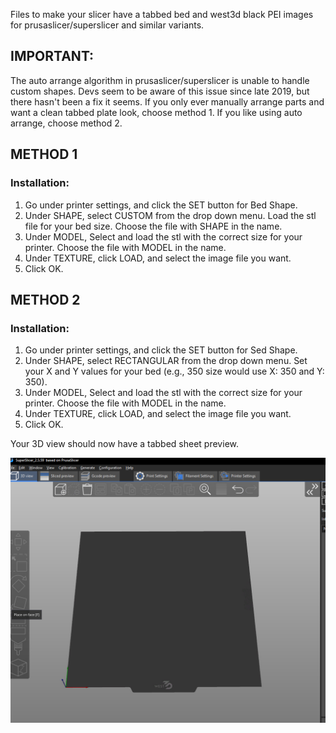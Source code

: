 Files to make your slicer have a tabbed bed and west3d black PEI images for prusaslicer/superslicer and similar variants.

## IMPORTANT: 
The auto arrange algorithm in prusaslicer/superslicer is unable to handle custom shapes.  Devs seem to be aware of this issue since late 2019, but there hasn't been a fix it seems.  If you only ever manually arrange parts and want a clean tabbed plate look, choose method 1.  If you like using auto arrange, choose method 2.

## METHOD 1
### Installation:
1) Go under printer settings, and click the SET button for Bed Shape.
2) Under SHAPE, select CUSTOM from the drop down menu.  Load the stl file for your bed size.  Choose the file with SHAPE in the name.
3) Under MODEL, Select and load the stl with the correct size for your printer.  Choose the file with MODEL in the name.
4) Under TEXTURE, click LOAD, and select the image file you want.
5) Click OK.

## METHOD 2
### Installation:
1) Go under printer settings, and click the SET button for Sed Shape.
2) Under SHAPE, select RECTANGULAR from the drop down menu.  Set your X and Y values for your bed (e.g., 350 size would use X: 350 and Y: 350).
3) Under MODEL, Select and load the stl with the correct size for your printer.  Choose the file with MODEL in the name.
4) Under TEXTURE, click LOAD, and select the image file you want.
5) Click OK.


Your 3D view should now have a tabbed sheet preview.

![Example](https://github.com/oogoom/Voron-Mods/blob/main/Slicer/sample.jpg)
